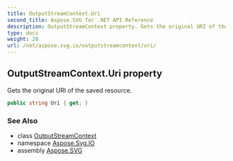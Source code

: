 ```yaml
---
title: OutputStreamContext.Uri
second_title: Aspose.SVG for .NET API Reference
description: OutputStreamContext property. Gets the original URI of the saved resource
type: docs
weight: 20
url: /net/aspose.svg.io/outputstreamcontext/uri/
---
```

## OutputStreamContext.Uri property

Gets the original URI of the saved resource.

```csharp
public string Uri { get; }
```

### See Also

* class [OutputStreamContext](../)
* namespace [Aspose.Svg.IO](../../../aspose.svg.io/)
* assembly [Aspose.SVG](../../../)
